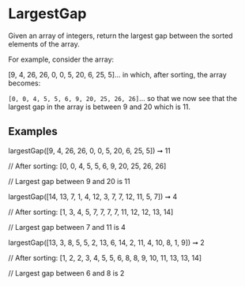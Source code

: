 # LargestGap

Given an array of integers, return the largest gap between the sorted elements of the array.

For example, consider the array:

[9, 4, 26, 26, 0, 0, 5, 20, 6, 25, 5]... in which, after sorting, the array becomes:

<code>[0, 0, 4, 5, 5, 6, 9, 20, 25, 26, 26]</code>... so that we now see that the largest gap in the array is between 9 and 20 which is 11.

## Examples

largestGap([9, 4, 26, 26, 0, 0, 5, 20, 6, 25, 5]) ➞ 11

// After sorting: [0, 0, 4, 5, 5, 6, 9, 20, 25, 26, 26]

// Largest gap between 9 and 20 is 11


largestGap([14, 13, 7, 1, 4, 12, 3, 7, 7, 12, 11, 5, 7]) ➞ 4

// After sorting: [1, 3, 4, 5, 7, 7, 7, 7, 11, 12, 12, 13, 14]

// Largest gap between 7 and 11 is 4


largestGap([13, 3, 8, 5, 5, 2, 13, 6, 14, 2, 11, 4, 10, 8, 1, 9]) ➞ 2

// After sorting: [1, 2, 2, 3, 4, 5, 5, 6, 8, 8, 9, 10, 11, 13, 13, 14]

// Largest gap between 6 and 8 is 2
